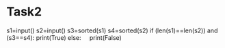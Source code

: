 # Task2
s1=input()
s2=input()
s3=sorted(s1)
s4=sorted(s2)
if (len(s1)==len(s2)) and (s3==s4):
    print(True)
else:
    print(False)
